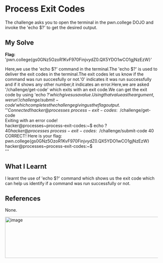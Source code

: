 # Process Exit Codes
The challenge asks you to open the terminal in the pwn.college DOJO and invoke the 'echo $?' to get the desired output.     

## My Solve
**Flag:** 'pwn.college{gs0GNz5OzoR1KvF970FinjvydZ0.QX5YDO1wCO1gjNzEzW}'       

Here,we use the 'echo $?' command in the terminal.The 'echo $?' is used to deliver the exit codes in the terminal.The exit codes let us know if the command was run succesfully or not.'0' indicates it was run successfully and if it shows any other number,it indicates an error.Here,we are asked '/challenge/get-code' which exits with an exit code.We can get the exit code by using 'echo $?' which gives us a value.Using that value as the argument,we run '/challenge/submit-code' which completes the challenge giving us the flag output.    
'''        
Connected!                                                                         
hacker@processes~process-exit-codes:~$ /challenge/get-code          
Exiting with an error code!      
hacker@processes~process-exit-codes:~$ echo $?       
40        
hacker@processes~process-exit-codes:~$ /challenge/submit-code 40         
CORRECT! Here is your flag:      
pwn.college{gs0GNz5OzoR1KvF970FinjvydZ0.QX5YDO1wCO1gjNzEzW}          
hacker@processes~process-exit-codes:~$       
'''     

## What I Learnt
I learnt the use of 'echo $?' command which shows us the exit code which can help us identify if a command was run successfully or not.        

## References
None.           


<img width="747" height="136" alt="image" src="https://github.com/user-attachments/assets/9fbfe2a4-b051-473e-864a-3b2665051e86" />
